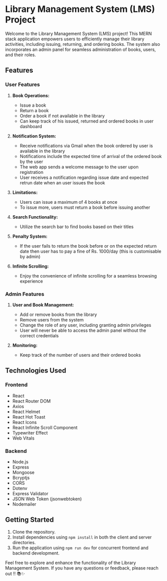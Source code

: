 # Library Management System (LMS) Project

Welcome to the Library Management System (LMS) project! This MERN stack application empowers users to efficiently manage their library activities, including issuing, returning, and ordering books. The system also incorporates an admin panel for seamless administration of books, users, and their roles.

## Features

### User Features

1. **Book Operations:**
   - Issue a book
   - Return a book
   - Order a book if not available in the library
   - Can keep track of his issued, returned and ordered books in user dashboard

2. **Notification System:**
   - Receive notifications via Gmail when the book ordered by user is available in the library 
   - Notifications include the expected time of arrival of the ordered book by the user
   - The web app sends a welcome message to the user upon registration
   - User receives a notification regarding issue date and expected retrun date when an user issues the book

3. **Limitations:**
   - Users can issue a maximum of 4 books at once
   - To issue more, users must return a book before issuing another

4. **Search Functionality:**
   - Utilize the search bar to find books based on their titles

5. **Penalty System:**
   -  If the user fails to return the book before or on the expected return date then user has to pay a fine of Rs. 1000/day (this is customisable by admin)
      
7. **Infinite Scrolling:**
   - Enjoy the convenience of infinite scrolling for a seamless browsing experience

### Admin Features

1. **User and Book Management:**
   - Add or remove books from the library
   - Remove users from the system
   - Change the role of any user, including granting admin privileges
   - User will never be able to access the admin panel without the correct credentials

2. **Monitoring:**
   - Keep track of the number of users and their ordered books

## Technologies Used

### Frontend

- React
- React Router DOM
- Axios
- React Helmet
- React Hot Toast
- React Icons
- React Infinite Scroll Component
- Typewriter Effect
- Web Vitals

### Backend

- Node.js
- Express
- Mongoose
- Bcryptjs
- CORS
- Dotenv
- Express Validator
- JSON Web Token (jsonwebtoken)
- Nodemailer

## Getting Started

1. Clone the repository.
2. Install dependencies using `npm install` in both the client and server directories.
3. Run the application using `npm run dev` for concurrent frontend and backend development.

Feel free to explore and enhance the functionality of the Library Management System. If you have any questions or feedback, please reach out !! 📚✨
